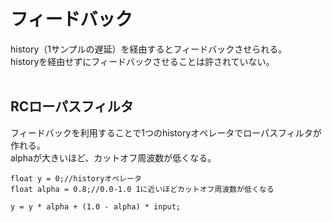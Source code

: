 # フィードバック
history（1サンプルの遅延）を経由するとフィードバックさせられる。  
historyを経由せずにフィードバックさせることは許されていない。  
<br>

## RCローパスフィルタ
フィードバックを利用することで1つのhistoryオペレータでローパスフィルタが作れる。  
alphaが大きいほど、カットオフ周波数が低くなる。

```
float y = 0;//historyオペレータ
float alpha = 0.8;//0.0-1.0 1に近いほどカットオフ周波数が低くなる

y = y * alpha + (1.0 - alpha) * input;
```

